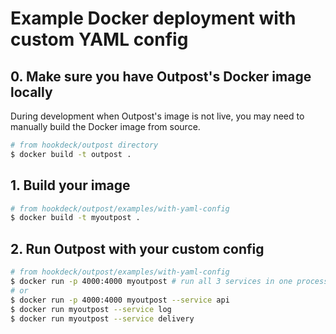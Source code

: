 # Example Docker deployment with custom YAML config

## 0. Make sure you have Outpost's Docker image locally

During development when Outpost's image is not live, you may need to manually build the Docker image from source.

```sh
# from hookdeck/outpost directory
$ docker build -t outpost .
```

## 1. Build your image

```sh
# from hookdeck/outpost/examples/with-yaml-config
$ docker build -t myoutpost .
```

## 2. Run Outpost with your custom config

```sh
# from hookdeck/outpost/examples/with-yaml-config
$ docker run -p 4000:4000 myoutpost # run all 3 services in one process
# or
$ docker run -p 4000:4000 myoutpost --service api
$ docker run myoutpost --service log
$ docker run myoutpost --service delivery
```

